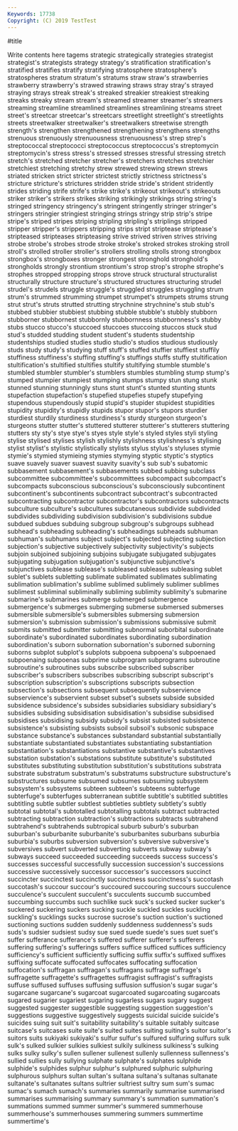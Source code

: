 ```yaml
---
Keywords: 17738
Copyright: (C) 2019 TestTest
---
```


#title

Write contents here
tagems strategic strategically strategies strategist strategist's strategists strategy
strategy's stratification stratification's stratified stratifies stratify stratifying stratosphere stratosphere's stratospheres
stratum stratum's stratums straw straw's strawberries strawberry strawberry's strawed strawing
straws stray stray's strayed straying strays streak streak's streaked streakier
streakiest streaking streaks streaky stream stream's streamed streamer streamer's streamers
streaming streamline streamlined streamlines streamlining streams street street's streetcar streetcar's
streetcars streetlight streetlight's streetlights streets streetwalker streetwalker's streetwalkers streetwise strength
strength's strengthen strengthened strengthening strengthens strengths strenuous strenuously strenuousness strenuousness's
strep strep's streptococcal streptococci streptococcus streptococcus's streptomycin streptomycin's stress stress's
stressed stresses stressful stressing stretch stretch's stretched stretcher stretcher's stretchers
stretches stretchier stretchiest stretching stretchy strew strewed strewing strewn strews
striated stricken strict stricter strictest strictly strictness strictness's stricture stricture's
strictures stridden stride stride's strident stridently strides striding strife strife's
strike strike's strikeout strikeout's strikeouts striker striker's strikers strikes striking
strikingly strikings string string's stringed stringency stringency's stringent stringently stringer
stringer's stringers stringier stringiest stringing strings stringy strip strip's stripe
stripe's striped stripes striping stripling stripling's striplings stripped stripper stripper's
strippers stripping strips stript striptease striptease's stripteased stripteases stripteasing strive
strived striven strives striving strobe strobe's strobes strode stroke stroke's
stroked strokes stroking stroll stroll's strolled stroller stroller's strollers strolling
strolls strong strongbox strongbox's strongboxes stronger strongest stronghold stronghold's strongholds
strongly strontium strontium's strop strop's strophe strophe's strophes stropped stropping
strops strove struck structural structuralist structurally structure structure's structured structures
structuring strudel strudel's strudels struggle struggle's struggled struggles struggling strum
strum's strummed strumming strumpet strumpet's strumpets strums strung strut strut's
struts strutted strutting strychnine strychnine's stub stub's stubbed stubbier stubbiest
stubbing stubble stubble's stubbly stubborn stubborner stubbornest stubbornly stubbornness stubbornness's
stubby stubs stucco stucco's stuccoed stuccoes stuccoing stuccos stuck stud
stud's studded studding student student's students studentship studentships studied studies
studio studio's studios studious studiously studs study study's studying stuff
stuff's stuffed stuffier stuffiest stuffily stuffiness stuffiness's stuffing stuffing's stuffings
stuffs stuffy stultification stultification's stultified stultifies stultify stultifying stumble stumble's
stumbled stumbler stumbler's stumblers stumbles stumbling stump stump's stumped stumpier
stumpiest stumping stumps stumpy stun stung stunk stunned stunning stunningly
stuns stunt stunt's stunted stunting stunts stupefaction stupefaction's stupefied stupefies
stupefy stupefying stupendous stupendously stupid stupid's stupider stupidest stupidities stupidity
stupidity's stupidly stupids stupor stupor's stupors sturdier sturdiest sturdily sturdiness
sturdiness's sturdy sturgeon sturgeon's sturgeons stutter stutter's stuttered stutterer stutterer's
stutterers stuttering stutters sty sty's stye stye's styes style style's
styled styles styli styling stylise stylised stylises stylish stylishly stylishness
stylishness's stylising stylist stylist's stylistic stylistically stylists stylus stylus's styluses
stymie stymie's stymied stymieing stymies stymying styptic styptic's styptics suave
suavely suaver suavest suavity suavity's sub sub's subatomic subbasement subbasement's
subbasements subbed subbing subclass subcommittee subcommittee's subcommittees subcompact subcompact's subcompacts
subconscious subconscious's subconsciously subcontinent subcontinent's subcontinents subcontract subcontract's subcontracted subcontracting
subcontractor subcontractor's subcontractors subcontracts subculture subculture's subcultures subcutaneous subdivide subdivided
subdivides subdividing subdivision subdivision's subdivisions subdue subdued subdues subduing subgroup
subgroup's subgroups subhead subhead's subheading subheading's subheadings subheads subhuman subhuman's
subhumans subject subject's subjected subjecting subjection subjection's subjective subjectively subjectivity
subjectivity's subjects subjoin subjoined subjoining subjoins subjugate subjugated subjugates subjugating
subjugation subjugation's subjunctive subjunctive's subjunctives sublease sublease's subleased subleases subleasing
sublet sublet's sublets subletting sublimate sublimated sublimates sublimating sublimation sublimation's
sublime sublimed sublimely sublimer sublimes sublimest subliminal subliminally subliming sublimity
sublimity's submarine submarine's submarines submerge submerged submergence submergence's submerges submerging
submerse submersed submerses submersible submersible's submersibles submersing submersion submersion's submission
submission's submissions submissive submit submits submitted submitter submitting subnormal suborbital
subordinate subordinate's subordinated subordinates subordinating subordination subordination's suborn subornation subornation's
suborned suborning suborns subplot subplot's subplots subpoena subpoena's subpoenaed subpoenaing
subpoenas subprime subprogram subprograms subroutine subroutine's subroutines subs subscribe subscribed
subscriber subscriber's subscribers subscribes subscribing subscript subscript's subscription subscription's subscriptions
subscripts subsection subsection's subsections subsequent subsequently subservience subservience's subservient subset
subset's subsets subside subsided subsidence subsidence's subsides subsidiaries subsidiary subsidiary's
subsidies subsiding subsidisation subsidisation's subsidise subsidised subsidises subsidising subsidy subsidy's
subsist subsisted subsistence subsistence's subsisting subsists subsoil subsoil's subsonic subspace
substance substance's substances substandard substantial substantially substantiate substantiated substantiates substantiating
substantiation substantiation's substantiations substantive substantive's substantives substation substation's substations substitute
substitute's substituted substitutes substituting substitution substitution's substitutions substrata substrate substratum
substratum's substratums substructure substructure's substructures subsume subsumed subsumes subsuming subsystem
subsystem's subsystems subteen subteen's subteens subterfuge subterfuge's subterfuges subterranean subtitle
subtitle's subtitled subtitles subtitling subtle subtler subtlest subtleties subtlety subtlety's
subtly subtotal subtotal's subtotalled subtotalling subtotals subtract subtracted subtracting subtraction
subtraction's subtractions subtracts subtrahend subtrahend's subtrahends subtropical suburb suburb's suburban
suburban's suburbanite suburbanite's suburbanites suburbans suburbia suburbia's suburbs subversion subversion's
subversive subversive's subversives subvert subverted subverting subverts subway subway's subways
succeed succeeded succeeding succeeds success success's successes successful successfully succession
succession's successions successive successively successor successor's successors succinct succincter succinctest
succinctly succinctness succinctness's succotash succotash's succour succour's succoured succouring succours
succulence succulence's succulent succulent's succulents succumb succumbed succumbing succumbs such
suchlike suck suck's sucked sucker sucker's suckered suckering suckers sucking
suckle suckled suckles suckling suckling's sucklings sucks sucrose sucrose's suction
suction's suctioned suctioning suctions sudden suddenly suddenness suddenness's suds suds's
sudsier sudsiest sudsy sue sued suede suede's sues suet suet's
suffer sufferance sufferance's suffered sufferer sufferer's sufferers suffering suffering's sufferings
suffers suffice sufficed suffices sufficiency sufficiency's sufficient sufficiently sufficing suffix
suffix's suffixed suffixes suffixing suffocate suffocated suffocates suffocating suffocation suffocation's
suffragan suffragan's suffragans suffrage suffrage's suffragette suffragette's suffragettes suffragist suffragist's
suffragists suffuse suffused suffuses suffusing suffusion suffusion's sugar sugar's sugarcane
sugarcane's sugarcoat sugarcoated sugarcoating sugarcoats sugared sugarier sugariest sugaring sugarless
sugars sugary suggest suggested suggester suggestible suggesting suggestion suggestion's suggestions
suggestive suggestively suggests suicidal suicide suicide's suicides suing suit suit's
suitability suitability's suitable suitably suitcase suitcase's suitcases suite suite's suited
suites suiting suiting's suitor suitor's suitors suits sukiyaki sukiyaki's sulfur
sulfur's sulfured sulfuring sulfurs sulk sulk's sulked sulkier sulkies sulkiest
sulkily sulkiness sulkiness's sulking sulks sulky sulky's sullen sullener sullenest
sullenly sullenness sullenness's sullied sullies sully sullying sulphate sulphate's sulphates
sulphide sulphide's sulphides sulphur sulphur's sulphured sulphuric sulphuring sulphurous sulphurs
sultan sultan's sultana sultana's sultanas sultanate sultanate's sultanates sultans sultrier
sultriest sultry sum sum's sumac sumac's sumach sumach's summaries summarily
summarise summarised summarises summarising summary summary's summation summation's summations summed
summer summer's summered summerhouse summerhouse's summerhouses summering summers summertime summertime's
